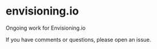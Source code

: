 # envisioning.io
Ongoing work for Envisioning.io

If you have comments or questions, please open an issue.

